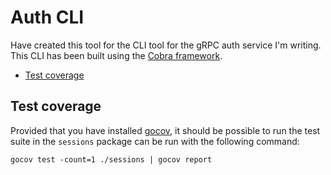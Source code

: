 # Auth CLI

Have created this tool for the CLI tool for the gRPC auth service I'm writing.
This CLI has been built using the [Cobra framework](https://github.com/spf13/cobra).

<!-- vim-markdown-toc GFM -->

* [Test coverage](#test-coverage)

<!-- vim-markdown-toc -->

## Test coverage

Provided that you have installed [gocov](https://github.com/axw/gocov), it should
be possible to run the test suite in the `sessions` package can be run with the
following command:

    gocov test -count=1 ./sessions | gocov report
